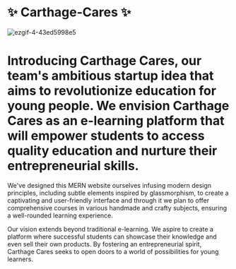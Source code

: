 # ✨  Carthage-Cares  ✨ 
![ezgif-4-43ed5998e5](https://github.com/DecipheReact/Carthage-Cares/assets/63017556/85cdcb58-950b-4137-8682-99b347e3ce1b)



# Introducing Carthage Cares, our team's ambitious startup idea that aims to revolutionize education for young people. We envision Carthage Cares as an e-learning platform that will empower students to access quality education and nurture their entrepreneurial skills.

We've designed this MERN website ourselves infusing modern design principles, including subtle elements inspired by glassmorphism, to create a captivating and user-friendly interface and through it we plan to offer comprehensive courses in various handmade and crafty subjects, ensuring a well-rounded learning experience.

Our vision extends beyond traditional e-learning. We aspire to create a platform where successful students can showcase their knowledge and even sell their own products. By fostering an entrepreneurial spirit, Carthage Cares seeks to open doors to a world of possibilities for young learners.

